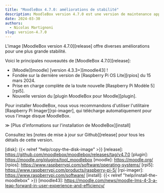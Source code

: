 ```yaml
---
title: "MoodleBox 4.7.0: améliorations de stabilité"
description: MoodleBox version 4.7.0 est une version de maintenance apportant plusieurs améliorations pour plus de stabilité.
date: 2024-03-30
authors:
  - Nicolas Martignoni
slug: version-4.7.0
---
```

L'image [MoodleBox version 4.7.0][release] offre diverses améliorations pour une plus grande stabilité.

Voici le principales nouveautés de [MoodleBox 4.7.0][release]:
- [Moodle][moodle] [version 4.3.3+][moodle43] !
- Fondée sur la dernière version de [Raspberry Pi OS Lite][rpios] du 15 mars 2024.
- Prise en charge complète de la toute nouvelle [Raspberry Pi Modèle 5][rpi5].
- Nouvelle version du [plugin MoodleBox pour Moodle][plugin].

Pour installer MoodleBox, nous vous recommandons d'utiliser l'utilitaire [Raspberry Pi Imager][rpi-imager], qui télécharge automatiquement pour vous l'image disque MoodleBox.

&Gt; [Plus d'informations sur l'installation de MoodleBox][install]

Consultez les [notes de mise à jour sur Github][release] pour tous les détails de cette version.

[disk]: {{< relref "help/copy-the-disk-image" >}}
[release]: https://github.com/moodlebox/moodlebox/releases/tag/v4.7.0
[plugin]: https://moodle.org/plugins/tool_moodlebox
[moodle]: https://moodle.org/
[rpios]: https://www.raspberrypi.com/software/operating-systems/
[rpi5]: https://www.raspberrypi.com/products/raspberry-pi-5/
[rpi-imager]: https://www.raspberrypi.com/software/
[install]: {{< relref "help/install-the-moodlebox" >}}
[moodle43]: https://moodle.com/news/moodle-lms-4-3-a-leap-forward-in-user-experience-and-efficiency/

